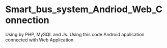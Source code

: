 # Smart_bus_system_Andriod_Web_Connection

Using by PHP, MySQL and Js.
Using this code Android application connected with Web Application.
